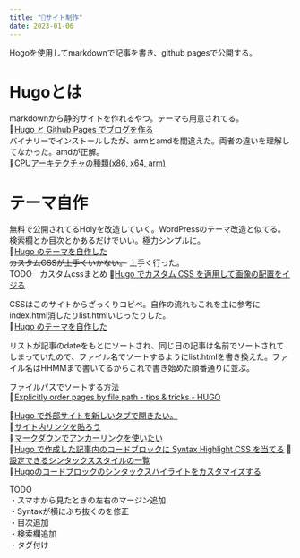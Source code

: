 ```yaml
---
title: "📝サイト制作"
date: 2023-01-06
---
```


Hogoを使用してmarkdownで記事を書き、github pagesで公開する。

# Hugoとは
markdownから静的サイトを作れるやつ。テーマも用意されてる。  
📝[Hugo と Github Pages でブログを作る](https://sat8bit.github.io/posts/hugo-with-github-pages/)  
バイナリーでインストールしたが、armとamdを間違えた。両者の違いを理解してなかった。amdが正解。  
📝[CPUアーキテクチャの種類(x86, x64, arm)](https://www.wakuwakubank.com/posts/809-it-cpu-x86-x64-arm/)  

# テーマ自作
無料で公開されてるHolyを改造していく。WordPressのテーマ改造と似てる。  
検索欄とか目次とかあるだけでいい。極力シンプルに。  
📝[Hugo のテーマを自作した](https://m1yam0t0.com/posts/2022/09/renew-hugo-theme/)  
~~カスタムCSSが上手くいかない。~~ 上手く行った。  
TODO　カスタムcssまとめ
📝[Hugo でカスタム CSS を適用して画像の配置をイジる](https://mikan.github.io/2017/11/03/centering-figures-in-hugo/)  

CSSはこのサイトからざっくりコピペ。自作の流れもこれを主に参考にindex.html消したりlist.htmlいじったりした。  
📝[Hugo のテーマを自作した](https://m1yam0t0.com/posts/2022/09/renew-hugo-theme/)  

リストが記事のdateをもとにソートされ、同じ日の記事は名前でソートされてしまっていたので、ファイル名でソートするようにlist.htmlを書き換えた。ファイル名はHHMMまで書いてるからこれで書き始めた順番通りに並ぶ。  
  
ファイルパスでソートする方法  
📝[Explicitly order pages by file path - tips & tricks - HUGO](https://discourse.gohugo.io/t/explicitly-order-pages-by-file-path/18977/1)  

📝[Hugo で外部サイトを新しいタブで開きたい。](https://k-kaz-git.github.io/post/hugo-alink/)  
📝[サイト内リンクを貼ろう](https://hugo.nakaken88.com/use/internal-link/)  
📝[マークダウンでアンカーリンクを使いたい](https://www.mitsumatado.com/zen/markdown2/)  
📝[Hugo で作成した記事内のコードブロックに Syntax Highlight CSS を当てる](https://michimani.net/post/development-hugo-syntax-highlight/)
📝[設定できるシンタックススタイルの一覧](https://xyproto.github.io/splash/docs/all.html)  
📝[Hugoのコードブロックのシンタックスハイライトをカスタマイズする](https://frog-song.hatenablog.com/entry/2022/06/04/022547)  

TODO  
・スマホから見たときの左右のマージン追加  
・Syntaxが横にぶち抜くのを修正  
・目次追加  
・検索欄追加  
・タグ付け  